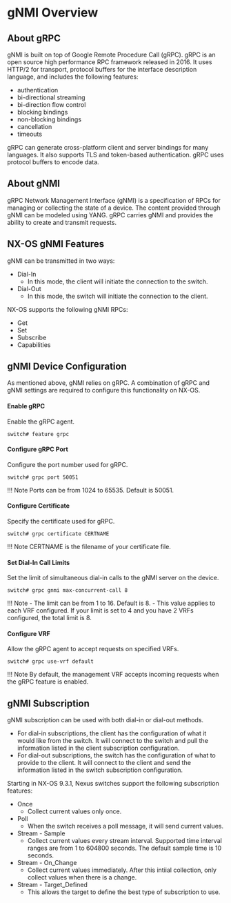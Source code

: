 # gNMI Overview

## About gRPC
gNMI is built on top of Google Remote Procedure Call (gRPC). gRPC is an open source high performance RPC framework released in 2016. It uses HTTP/2 for transport, protocol buffers for the interface description language, and includes the following features:

* authentication
* bi-directional streaming
* bi-direction flow control
* blocking bindings
* non-blocking bindings
* cancellation
* timeouts

gRPC can generate cross-platform client and server bindings for many languages. It also supports TLS and token-based authentication. gRPC uses protocol buffers to encode data.

## About gNMI
gRPC Network Management Interface (gNMI) is a specification of RPCs for managing or collecting the state of a device. The content provided through gNMI can be modeled using YANG. gRPC carries gNMI and provides the ability to create and transmit requests.

## NX-OS gNMI Features
gNMI can be transmitted in two ways:

* Dial-In
    * In this mode, the client will initiate the connection to the switch.
* Dial-Out
    * In this mode, the switch will initiate the connection to the client.

NX-OS supports the following gNMI RPCs:

* Get
* Set
* Subscribe
* Capabilities

## gNMI Device Configuration
As mentioned above, gNMI relies on gRPC. A combination of gRPC and gNMI settings are required to configure this functionality on NX-OS.

#### Enable gRPC
Enable the gRPC agent.
```
switch# feature grpc
```

#### Configure gRPC Port
Configure the port number used for gRPC.
```
switch# grpc port 50051
```
!!! Note
    Ports can be from 1024 to 65535. Default is 50051.

#### Configure Certificate
Specify the certificate used for gRPC.
```
switch# grpc certificate CERTNAME
```
!!! Note
    CERTNAME is the filename of your certificate file.

#### Set Dial-In Call Limits
Set the limit of simultaneous dial-in calls to the gNMI server on the device.
```
switch# grpc gnmi max-concurrent-call 8
```
!!! Note
    - The limit can be from 1 to 16. Default is 8.
    - This value applies to each VRF configured. If your limit is set to 4 and you have 2 VRFs configured, the total limit is 8.

#### Configure VRF
Allow the gRPC agent to accept requests on specified VRFs.
```
switch# grpc use-vrf default
```
!!! Note
    By default, the management VRF accepts incoming requests when the gRPC feature is enabled.

## gNMI Subscription
gNMI subscription can be used with both dial-in or dial-out methods.

* For dial-in subscriptions, the client has the configuration of what it would like from the switch. It will connect to the switch and pull the information listed in the client subscription configuration.
* For dial-out subscriptions, the switch has the configuration of what to provide to the client. It will connect to the client and send the information listed in the switch subscription configuration.

Starting in NX-OS 9.3.1, Nexus switches support the following subscription features:

* Once
    * Collect current values only once.
* Poll
    * When the switch receives a poll message, it will send current values.
* Stream - Sample
    * Collect current values every stream interval. Supported time interval ranges are from 1 to 604800 seconds. The default sample time is 10 seconds.
* Stream - On_Change
    * Collect current values immediately. After this intiial collection, only collect values when there is a change.
* Stream - Target_Defined
    * This allows the target to define the best type of subscription to use.